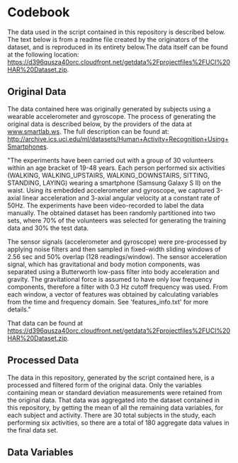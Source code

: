 
Codebook
==================================================================

The data used in the script contained in this repository is described below. The text below is from a readme file created by the originators of the dataset, and is reproduced in its entirety below.The data itself can be found at the following location: https://d396qusza40orc.cloudfront.net/getdata%2Fprojectfiles%2FUCI%20HAR%20Dataset.zip.

Original Data
-------------
The data contained here was originally generated by subjects using a wearable accelerometer and gyroscope. The process of generating the original data is described below, by the providers of the data at www.smartlab.ws. The full description can be found at: http://archive.ics.uci.edu/ml/datasets/Human+Activity+Recognition+Using+Smartphones. 

"The experiments have been carried out with a group of 30 volunteers within an age bracket of 19-48 years. Each person performed six activities (WALKING, WALKING_UPSTAIRS, WALKING_DOWNSTAIRS, SITTING, STANDING, LAYING) wearing a smartphone (Samsung Galaxy S II) on the waist. Using its embedded accelerometer and gyroscope, we captured 3-axial linear acceleration and 3-axial angular velocity at a constant rate of 50Hz. The experiments have been video-recorded to label the data manually. The obtained dataset has been randomly partitioned into two sets, where 70% of the volunteers was selected for generating the training data and 30% the test data. 

The sensor signals (accelerometer and gyroscope) were pre-processed by applying noise filters and then sampled in fixed-width sliding windows of 2.56 sec and 50% overlap (128 readings/window). The sensor acceleration signal, which has gravitational and body motion components, was separated using a Butterworth low-pass filter into body acceleration and gravity. The gravitational force is assumed to have only low frequency components, therefore a filter with 0.3 Hz cutoff frequency was used. From each window, a vector of features was obtained by calculating variables from the time and frequency domain. See 'features_info.txt' for more details." 

That data can be found at https://d396qusza40orc.cloudfront.net/getdata%2Fprojectfiles%2FUCI%20HAR%20Dataset.zip.

Processed Data
---------------
The data in this repository, generated by the script contained here, is a processed and filtered form of the original data. Only the variables containing mean or standard deviation measurements were retained from the original data. That data was aggregated into the dataset contained in this repository, by getting the mean of all the remaining data variables, for each subject and activity. There are 30 total subjects in the study, each performing six activities, so there are a total of 180 aggregate data values in the final data set.

Data Variables
--------------

